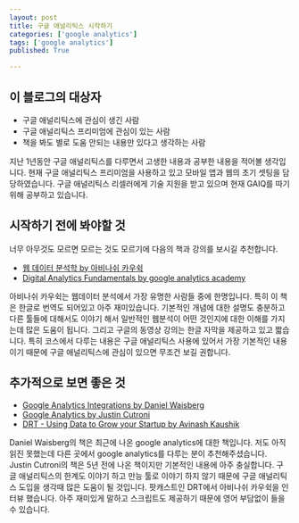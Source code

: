 ```yaml
---
layout: post
title: 구글 애널리틱스 시작하기
categories: ['google analytics']
tags: ['google analytics']
published: True

---
```


## 이 블로그의 대상자

* 구글 애널리틱스에 관심이 생긴 사람
* 구글 애널리틱스 프리미엄에 관심이 있는 사람
* 책을 봐도 별로 도움 안되는 내용만 있다고 생각하는 사람

지난 1년동안 구글 애널리틱스를 다루면서 고생한 내용과 공부한 내용을 적어볼 생각입니다. 현재 구글 애널리틱스 프리미엄을 사용하고 있고 모바일 앱과 웹의 초기 셋팅을 담당하였습니다. 구글 애널리틱스 리셀러에게 기술 지원을 받고 있으며 현재 GAIQ를 따기 위해 공부하고 있습니다.

## 시작하기 전에 봐야할 것

너무 아무것도 모르면 모르는 것도 모르기에 다음의 책과 강의를 보시길 추천합니다.

* [웹 데이터 분석학 by 아비나쉬 카우쉭](http://www.aladin.co.kr/shop/wproduct.aspx?ISBN=8960774367)
* [Digital Analytics Fundamentals by google analytics academy](https://analyticsacademy.withgoogle.com/course01)

아비나쉬 카우쉭는 웹데이터 분석에서 가장 유명한 사람들 중에 한명입니다. 특히 이 책은 한글로 번역도 되어있고 아주 재미있습니다. 기본적인 개념에 대한 설명도 충분하고 다른 툴들에 대해서도 이야기 해서 일반적인 웹분석이 어떤 것인지에 대한 이해를 가지는데 많은 도움이 됩니다. 그리고 구글의 동영상 강의는 한글 자막을 제공하고 있고 짧습니다. 특히 코스에서 다루는 내용은 구글 애널리틱스 사용에 있어서 가장 기본적인 내용이기 때문에 구글 애널리틱스에 관심이 있으면 무조건 보길 권합니다.

## 추가적으로 보면 좋은 것

* [Google Analytics Integrations by Daniel Waisberg](http://www.amazon.com/Google-Analytics-Integrations-Daniel-Waisberg/dp/1119053064/ref=sr_1_2?ie=UTF8&qid=1435907638&sr=8-2&keywords=google+analytics)
* [Google Analytics by Justin Cutroni](http://www.amazon.com/Google-Analytics-Justin-Cutroni/dp/0596158009/ref=sr_1_6?ie=UTF8&qid=1435907638&sr=8-6&keywords=google+analytics)
* [DRT - Using Data to Grow your Startup by Avinash Kaushik](http://drt.fm/avinash-kaushik/)

Daniel Waisberg의 책은 최근에 나온 google analytics에 대한 책입니다. 저도 아직 읽진 못했는데 다른 곳에서 google analytics를 다루는 분이 추천해주셨습니다. Justin Cutroni의 책은 5년 전에 나온 책이지만 기본적인 내용에 아주 충실합니다. 구글 애널리틱스의 한계도 이야기 하고 만능 툴로 이야기 하지 않기 때문에 구글 애널리틱스 도입을 생각때 많은 도움이 될 것입니다. 팟캐스트인 DRT에서 아비나쉬 카우쉭을 인터뷰 했습니다. 아주 재미있게 말하고 스크립트도 제공하기 때문에 영어 부담없이 들을 수 있습니다.
